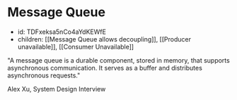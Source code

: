 # Message Queue
* id: TDFxeksa5nCo4aYdKEWfE
* children: [[Message Queue allows decoupling]], [[Producer unavailable]], [[Consumer Unavailable]]

"A message queue is a durable component, stored in memory, that supports asynchronous communication. It serves as a buffer and distributes asynchronous requests."

Alex Xu, System Design Interview